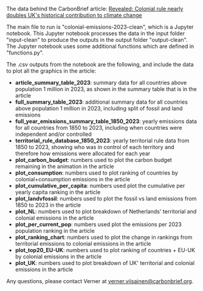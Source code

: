 The data behind the CarbonBrief article: [Revealed: Colonial rule nearly doubles UK's historical contribution to climate change](https://www.carbonbrief.org/revealed-how-colonial-rule-radically-shifts-historical-responsibility-for-climate-change/)

The main file to run is "colonial-emissions-2023-clean", which is a Jupyter notebook.
This Jupyter notebook processes the data in the input folder "input-clean" to produce the outputs in the output folder "output-clean".
The Jupyter notebook uses some additional functions which are defined in "functions.py".

The .csv outputs from the notebook are the following, and include the data to plot all the graphics in the article:
- __article_summary_table_2023__: summary data for all countries above population 1 million in 2023, as shown in the summary table that is in the article
- __full_summary_table_2023__: additional summary data for all countries above population 1 million in 2023, including split of fossil and land emissions
- __full_year_emissions_summary_table_1850_2023__: yearly emissions data for all countries from 1850 to 2023, including when countries were independent and/or controlled
- __territorial_rule_database_1850_2023__: yearly territorial rule data from 1850 to 2023, showing who was in control of each territory and therefore how emissions were allocated for each year
- __plot_carbon_budget__: numbers used to plot the carbon budget remaining in the animation in the article
- __plot_consumption__: numbers used to plot ranking of countries by colonial+consumption emissions in the article
- __plot_cumulative_per_capita__: numbers used plot the cumulative per yearly capita ranking in the article
- __plot_landvfossil__: numbers used to plot the fossil vs land emissions from 1850 to 2023 in the article
- __plot_NL__: numbers used to plot breakdown of Netherlands' territorial and colonial emissions in the article
- __plot_per_current_pop__:  numbers used plot the emissions per 2023 population ranking in the article
- __plot_ranking_chart__: numbers used to plot the change in rankings from territorial emissions to colonial emissions in the article
- __plot_top20_EU-UK__: numbers used to plot ranking of countries + EU-UK by colonial emissions in the article
- __plot_UK__: numbers used to plot breakdown of UK' territorial and colonial emissions in the article

Any questions, please contact Verner at verner.viisainen@carbonbrief.org.
